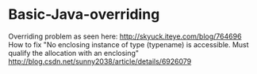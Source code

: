 # Basic-Java-overriding
Overriding problem as seen here: http://skyuck.iteye.com/blog/764696
 How to fix "No enclosing instance of type (typename) is accessible.
  Must qualify the allocation with an enclosing"
  http://blog.csdn.net/sunny2038/article/details/6926079
